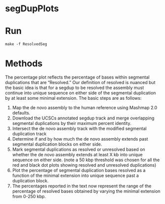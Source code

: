 # segDupPlots

# Run 
```
make -f ResolvedSeg
```

# Methods 
The percentage plot reflects the percentage of bases within segmental duplications that are “Resolved.” Our definition of resolved is nuanced but the basic idea is that for a segdup to be resolved the assembly must continue into unique sequence on either side of the segmental duplication by at least some minimal extension. The basic steps are as follows:
1. Map the de novo assembly to the human reference using Mashmap 2.0 defaults. 
2. Download the UCSCs annotated segdup track and merge overlapping segmental duplications by their maximum percent identity. 
3. Intersect the de novo assembly track with the modified segmental duplication track
4. Determine if and by how much the de novo assembly extends past segmental duplication blocks on either side.
5. Mark segmental duplications as resolved or unresolved based on whether the de novo assembly extends at least X kb into unique sequence on either side. (note a 50 kbp threshold was chosen for all the red and black dot plots showing resolved and unresolved duplications)
6. Plot the percentage of segmental duplication bases resolved as a function of the minimal extension into unique sequence past a duplication block.
7. The percentages reported in the text now represent the range of the percentage of resolved bases obtained by varying the minimal extension from 0-250 kbp. 

